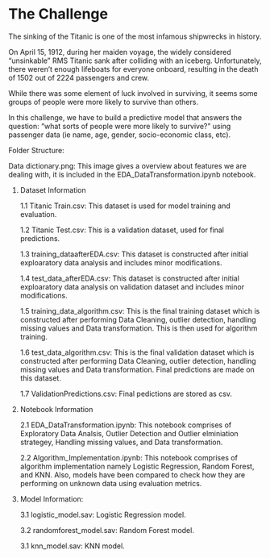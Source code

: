 # The Challenge
The sinking of the Titanic is one of the most infamous shipwrecks in history.

On April 15, 1912, during her maiden voyage, the widely considered “unsinkable” RMS Titanic sank after colliding with an iceberg. Unfortunately, there weren’t enough lifeboats for everyone onboard, resulting in the death of 1502 out of 2224 passengers and crew.

While there was some element of luck involved in surviving, it seems some groups of people were more likely to survive than others.

In this challenge, we have to build a predictive model that answers the question: “what sorts of people were more likely to survive?” using passenger data (ie name, age, gender, socio-economic class, etc).

Folder Structure:

Data dictionary.png: This image gives a overview about features we are dealing with, it is included in the EDA_DataTransformation.ipynb notebook.

1. Dataset Information
	
	1.1 Titanic Train.csv: This dataset is used for model training and evaluation.
	
	1.2 Titanic Test.csv: This is a validation dataset, used for final predictions.
  	
	1.3 training_dataafterEDA.csv: This dataset is constructed after initial exploaratory data analysis and includes minor modifications.
  	
	1.4 test_data_afterEDA.csv: This dataset is constructed after initial exploaratory data analysis on validation dataset and includes minor modifications.

	1.5 training_data_algorithm.csv: This is the final training dataset which is constructed after performing Data Cleaning, outlier detection, handling missing values  		 and Data transformation. This is then used for algorithm training.
	
	1.6 test_data_algorithm.csv: This is the final validation dataset which is constructed after performing Data Cleaning, outlier detection, handling missing values and             Data transformation. Final predictions are made on this dataset.

	1.7 ValidationPredictions.csv: Final pedictions are stored as csv.

2. Notebook Information
	
	2.1 EDA_DataTransformation.ipynb: This notebook comprises of Exploratory Data Analsis, Outlier Detection and Outlier elminiation strategey, Handling missing values, 		 and Data transformation.

	2.2 Algorithm_Implementation.ipynb: This notebook comprises of algorithm implementation namely Logistic Regression, Random Forest, and KNN. Also, models have been 	       compared to check how they are performing on unknown data using evaluation metrics.

3. Model Information:
	
	3.1 logistic_model.sav: Logistic Regression model. 
	
	3.2 randomforest_model.sav: Random Forest model. 
	
	3.1 knn_model.sav: KNN model. 
